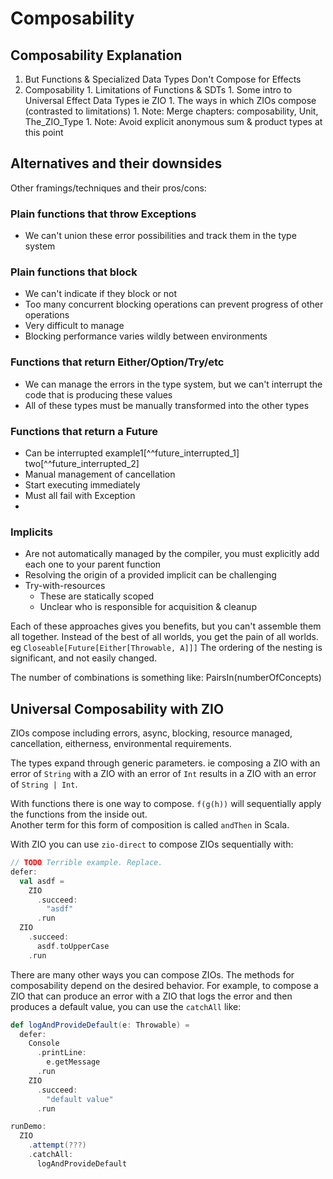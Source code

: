 # Composability

## Composability Explanation

1. But Functions & Specialized Data Types Don't Compose for Effects
  1. Composability
    1. Limitations of Functions & SDTs
    1. Some intro to Universal Effect Data Types ie ZIO
    1. The ways in which ZIOs compose (contrasted to limitations)
    1. Note: Merge chapters: composability, Unit, The_ZIO_Type
    1. Note: Avoid explicit anonymous sum & product types at this point

## Alternatives and their downsides

Other framings/techniques and their pros/cons:

### Plain functions that throw Exceptions

- We can't union these error possibilities and track them in the type system



### Plain functions that block

- We can't indicate if they block or not
- Too many concurrent blocking operations can prevent progress of other operations
- Very difficult to manage
- Blocking performance varies wildly between environments

### Functions that return Either/Option/Try/etc

- We can manage the errors in the type system, but we can't interrupt the code that is producing these values
- All of these types must be manually transformed into the other types

### Functions that return a Future

- Can be interrupted example1[^^future_interrupted_1] two[^^future_interrupted_2]
- Manual management of cancellation
- Start executing immediately
- Must all fail with Exception
- 
### Implicits
  - Are not automatically managed by the compiler, you must explicitly add each one to your parent function
  - Resolving the origin of a provided implicit can be challenging
- Try-with-resources
  - These are statically scoped
  - Unclear who is responsible for acquisition & cleanup

Each of these approaches gives you benefits, but you can't assemble them all together.
Instead of the best of all worlds, you get the pain of all worlds.
eg `Closeable[Future[Either[Throwable, A]]]`
The ordering of the nesting is significant, and not easily changed.

The number of combinations is something like:
  PairsIn(numberOfConcepts)

## Universal Composability with ZIO

ZIOs compose including errors, async, blocking, resource managed, cancellation, eitherness, environmental requirements.

The types expand through generic parameters. ie composing a ZIO with an error of `String` with a ZIO with an error of `Int` results in a ZIO with an error of `String | Int`.

With functions there is one way to compose.
`f(g(h))` will sequentially apply the functions from the inside out.  
Another term for this form of composition is called `andThen` in Scala.

With ZIO you can use `zio-direct` to compose ZIOs sequentially with:
```scala mdoc
// TODO Terrible example. Replace.
defer:
  val asdf =
    ZIO
      .succeed:
        "asdf"
      .run
  ZIO
    .succeed:
      asdf.toUpperCase
    .run
```

There are many other ways you can compose ZIOs.
The methods for composability depend on the desired behavior.
For example, to compose a ZIO that can produce an error with a ZIO that logs the error and then produces a default value, you can use the `catchAll` like:

```scala mdoc
def logAndProvideDefault(e: Throwable) =
  defer:
    Console
      .printLine:
        e.getMessage
      .run
    ZIO
      .succeed:
        "default value"
      .run

runDemo:
  ZIO
    .attempt(???)
    .catchAll:
      logAndProvideDefault
```
